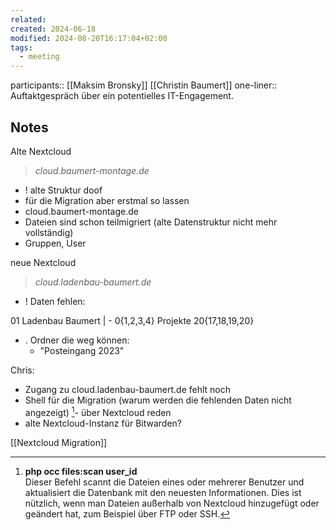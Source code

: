 ```yaml
---
related: 
created: 2024-06-18
modified: 2024-08-20T16:17:04+02:00
tags:
  - meeting
---
```


participants:: [[Maksim Bronsky]] [[Christin Baumert]]
one-liner:: Auftaktgespräch über ein potentielles IT-Engagement.

##  Notes
Alte Nextcloud
> *cloud.baumert-montage.de*
> 
- ! alte Struktur doof
- für die Migration aber erstmal so lassen
- cloud.baumert-montage.de
- Dateien sind schon teilmigriert (alte Datenstruktur nicht mehr vollständig)
- Gruppen, User

neue Nextcloud
> *cloud.ladenbau-baumert.de*
> 

- ! Daten fehlen:

 01 Ladenbau Baumert
| - 0{1,2,3,4} Projekte 20{17,18,19,20}

- . Ordner die weg können:
	- "Posteingang 2023"

Chris:
- Zugang zu cloud.ladenbau-baumert.de fehlt noch
- Shell für die Migration (warum werden die fehlenden Daten nicht angezeigt)
[^1]- über Nextcloud reden
- alte Nextcloud-Instanz für Bitwarden?

[[Nextcloud Migration]]

[^1]: **php occ files:scan user_id**  
Dieser Befehl scannt die Dateien eines oder mehrerer Benutzer und aktualisiert die Datenbank mit den neuesten Informationen. Dies ist nützlich, wenn man Dateien außerhalb von Nextcloud hinzugefügt oder geändert hat, zum Beispiel über FTP oder SSH.